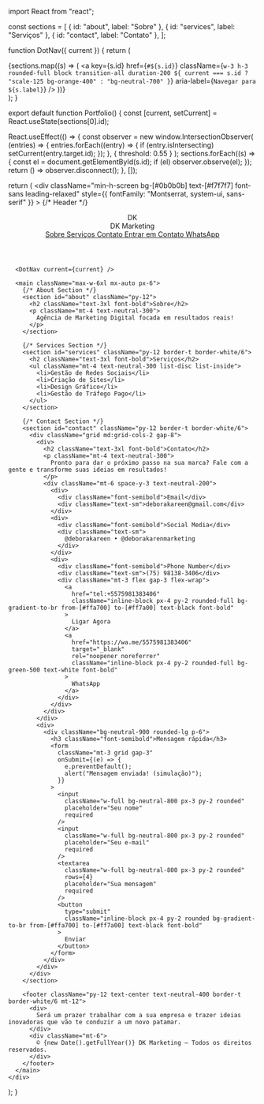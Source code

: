 import React from "react";

const sections = [
  { id: "about", label: "Sobre" },
  { id: "services", label: "Serviços" },
  { id: "contact", label: "Contato" },
];

function DotNav({ current }) {
  return (
    <nav className="fixed right-6 top-1/2 transform -translate-y-1/2 z-40 hidden md:flex flex-col gap-3">
      {sections.map((s) => (
        <a
          key={s.id}
          href={`#${s.id}`}
          className={`w-3 h-3 rounded-full block transition-all duration-200 ${
            current === s.id ? "scale-125 bg-orange-400" : "bg-neutral-700"
          }`}
          aria-label={`Navegar para ${s.label}`}
        />
      ))}
    </nav>
  );
}

export default function Portfolio() {
  const [current, setCurrent] = React.useState(sections[0].id);

  React.useEffect(() => {
    const observer = new window.IntersectionObserver(
      (entries) => {
        entries.forEach((entry) => {
          if (entry.isIntersecting) setCurrent(entry.target.id);
        });
      },
      { threshold: 0.55 }
    );
    sections.forEach((s) => {
      const el = document.getElementById(s.id);
      if (el) observer.observe(el);
    });
    return () => observer.disconnect();
  }, []);

  return (
    <div
      className="min-h-screen bg-[#0b0b0b] text-[#f7f7f7] font-sans leading-relaxed"
      style={{ fontFamily: "Montserrat, system-ui, sans-serif" }}
    >
      {/* Header */}
      <header className="w-full flex items-center justify-between px-6 py-4 max-w-6xl mx-auto">
        <div className="flex items-center gap-3">
          <div className="w-10 h-10 rounded-lg bg-gradient-to-br from-[#ffa700] to-[#ff7a00] grid place-items-center text-black font-extrabold">
            DK
          </div>
          <span className="font-extrabold tracking-wide">DK Marketing</span>
        </div>
        <div className="hidden md:flex items-center gap-6">
          <a href="#about" className="text-sm opacity-90">
            Sobre
          </a>
          <a href="#services" className="text-sm opacity-90">
            Serviços
          </a>
          <a href="#contact" className="text-sm opacity-90">
            Contato
          </a>
          <a
            href="tel:+5575981383406"
            className="ml-2 inline-flex items-center gap-2 px-4 py-2 rounded-full bg-gradient-to-br from-[#ffa700] to-[#ff7a00] text-black font-bold"
          >
            Entrar em Contato
          </a>
          <a
            href="https://wa.me/5575981383406"
            target="_blank"
            rel="noopener noreferrer"
            className="ml-2 inline-flex items-center gap-2 px-4 py-2 rounded-full bg-green-500 text-white font-bold"
          >
            WhatsApp
          </a>
        </div>
      </header>

      <DotNav current={current} />

      <main className="max-w-6xl mx-auto px-6">
        {/* About Section */}
        <section id="about" className="py-12">
          <h2 className="text-3xl font-bold">Sobre</h2>
          <p className="mt-4 text-neutral-300">
            Agência de Marketing Digital focada em resultados reais!
          </p>
        </section>

        {/* Services Section */}
        <section id="services" className="py-12 border-t border-white/6">
          <h2 className="text-3xl font-bold">Serviços</h2>
          <ul className="mt-4 text-neutral-300 list-disc list-inside">
            <li>Gestão de Redes Sociais</li>
            <li>Criação de Sites</li>
            <li>Design Gráfico</li>
            <li>Gestão de Tráfego Pago</li>
          </ul>
        </section>

        {/* Contact Section */}
        <section id="contact" className="py-12 border-t border-white/6">
          <div className="grid md:grid-cols-2 gap-8">
            <div>
              <h2 className="text-3xl font-bold">Contato</h2>
              <p className="mt-4 text-neutral-300">
                Pronto para dar o próximo passo na sua marca? Fale com a gente e transforme suas ideias em resultados!
              </p>
              <div className="mt-6 space-y-3 text-neutral-200">
                <div>
                  <div className="font-semibold">Email</div>
                  <div className="text-sm">deborakareen@gmail.com</div>
                </div>
                <div>
                  <div className="font-semibold">Social Media</div>
                  <div className="text-sm">
                    @deborakareen • @deborakarenmarketing
                  </div>
                </div>
                <div>
                  <div className="font-semibold">Phone Number</div>
                  <div className="text-sm">(75) 98138-3406</div>
                  <div className="mt-3 flex gap-3 flex-wrap">
                    <a
                      href="tel:+5575981383406"
                      className="inline-block px-4 py-2 rounded-full bg-gradient-to-br from-[#ffa700] to-[#ff7a00] text-black font-bold"
                    >
                      Ligar Agora
                    </a>
                    <a
                      href="https://wa.me/5575981383406"
                      target="_blank"
                      rel="noopener noreferrer"
                      className="inline-block px-4 py-2 rounded-full bg-green-500 text-white font-bold"
                    >
                      WhatsApp
                    </a>
                  </div>
                </div>
              </div>
            </div>
            <div>
              <div className="bg-neutral-900 rounded-lg p-6">
                <h3 className="font-semibold">Mensagem rápida</h3>
                <form
                  className="mt-3 grid gap-3"
                  onSubmit={(e) => {
                    e.preventDefault();
                    alert("Mensagem enviada! (simulação)");
                  }}
                >
                  <input
                    className="w-full bg-neutral-800 px-3 py-2 rounded"
                    placeholder="Seu nome"
                    required
                  />
                  <input
                    className="w-full bg-neutral-800 px-3 py-2 rounded"
                    placeholder="Seu e-mail"
                    required
                  />
                  <textarea
                    className="w-full bg-neutral-800 px-3 py-2 rounded"
                    rows={4}
                    placeholder="Sua mensagem"
                    required
                  />
                  <button
                    type="submit"
                    className="inline-block px-4 py-2 rounded bg-gradient-to-br from-[#ffa700] to-[#ff7a00] text-black font-bold"
                  >
                    Enviar
                  </button>
                </form>
              </div>
            </div>
          </div>
        </section>

        <footer className="py-12 text-center text-neutral-400 border-t border-white/6 mt-12">
          <div>
            Será um prazer trabalhar com a sua empresa e trazer ideias inovadoras que vão te conduzir a um novo patamar.
          </div>
          <div className="mt-6">
            © {new Date().getFullYear()} DK Marketing — Todos os direitos reservados.
          </div>
        </footer>
      </main>
    </div>
  );
}

